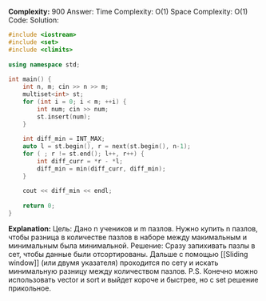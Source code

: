 **Complexity:** 900
Answer:
	Time Complexity: O(1)
	Space Complexity: O(1)
Code:
Solution:
```cpp
#include <iostream>  
#include <set>  
#include <climits>  
  
using namespace std;  
  
int main() {  
    int n, m; cin >> n >> m;  
    multiset<int> st;  
    for (int i = 0; i < m; ++i) {  
        int num; cin >> num;  
        st.insert(num);  
    }  
  
    int diff_min = INT_MAX;  
    auto l = st.begin(), r = next(st.begin(), n-1);  
    for ( ; r != st.end(); l++, r++) {  
        int diff_curr = *r - *l;  
        diff_min = min(diff_curr, diff_min);  
    }  
  
    cout << diff_min << endl;  
  
    return 0;  
}
```
**Explanation:**
	Цель: Дано n учеников и m пазлов. Нужно купить n пазлов, чтобы разница в количестве пазлов в наборе между макимальным и минимальным была минимальной.
	Решение: Сразу запихивать пазлы в сет, чтобы данные были отсортированы. Дальше с помощью [[Sliding window]] (или двумя указателя) проходится по сету и искать минимальную разницу между количеством пазлов.
	P.S. Конечно можно использовать vector и sort и выйдет короче и быстрее, но с set решение прикольное.
